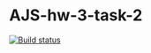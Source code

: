 # AJS-hw-3-task-2
[![Build status](https://ci.appveyor.com/api/projects/status/kio12a5hwgnhu52k?svg=true)](https://ci.appveyor.com/project/ChumakovaAnna/ajs-hw-3-task-2)
